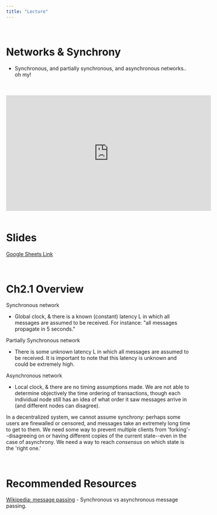 ```yaml
---
title: "Lecture"
---
```


<br />

# Networks & Synchrony
- Synchronous, and partially synchronous, and asynchronous networks.. oh my!

<br />
<br />
<iframe
	width="560"
	height="315"
	src="https://www.youtube-nocookie.com/embed/DcCe_dnMNJI"
	frameborder="0"
	allow="accelerometer; autoplay; encrypted-media; gyroscope; picture-in-picture"
	allowfullscreen>
</iframe>
<br />
<br />

# Slides

[Google Sheets Link](https://docs.google.com/presentation/d/1pj4Vs7CDJbYaBOTRQgTBVQzLlMmjpizz0Uyn7LqQGJE/edit#slide=id.g4023786b63_0_0)

<br />

# Ch2.1 Overview

Synchronous network
- Global clock, & there is a known (constant) latency L in which all messages are assumed to be received. For instance: "all messages propagate in 5 seconds."

Partially Synchronous network
- There is some unknown latency L in which all messages are assumed to be received. It is important to note that this latency is unknown and could be extremely high.

Asynchronous network
- Local clock, & there are no timing assumptions made. We are not able to determine objectively the time ordering of transactions, though each individual node still has an idea of what order it saw messages arrive in (and different nodes can disagree).

In a decentralized system, we cannot assume synchrony: perhaps some users are firewalled or censored, and messages take an extremely long time to get to them. We need some way to prevent multiple clients from 'forking'--disagreeing on or having different copies of the current state--even in the case of asynchrony. We need a way to reach *consensus* on which state is the 'right one.'

<br />

# Recommended Resources

[Wikipedia: message passing](https://en.wikipedia.org/wiki/Message_passing#Synchronous_versus_asynchronous_message_passing) - Synchronous vs asynchronous message passing.

<br />
